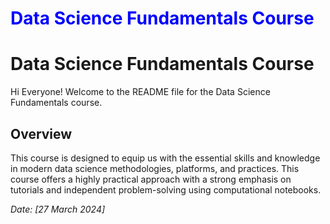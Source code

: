 # <span style="color:blue">Data Science Fundamentals Course</span>

# Data Science Fundamentals Course

Hi Everyone! Welcome to the README file for the Data Science Fundamentals course.

## Overview

This course is designed to equip us with the essential skills and knowledge in modern data science methodologies, platforms, and practices. This course offers a highly practical approach with a strong emphasis on tutorials and independent problem-solving using computational notebooks.

*Date: [27 March 2024]*


